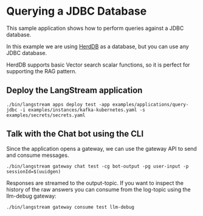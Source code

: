 # Querying a JDBC Database

This sample application shows how to perform queries against a JDBC database.

In this example we are using [HerdDB](https://github.com/diennea/herddb) as a database, but you can use any JDBC database.

HerdDB supports basic Vector search scalar functions, so it is perfect for supporting the RAG pattern.


## Deploy the LangStream application

```
./bin/langstream apps deploy test -app examples/applications/query-jdbc -i examples/instances/kafka-kubernetes.yaml -s examples/secrets/secrets.yaml
```

## Talk with the Chat bot using the CLI
Since the application opens a gateway, we can use the gateway API to send and consume messages.

```
./bin/langstream gateway chat test -cg bot-output -pg user-input -p sessionId=$(uuidgen)
```

Responses are streamed to the output-topic. If you want to inspect the history of the raw answers you can
consume from the log-topic using the llm-debug gateway:

```
./bin/langstream gateway consume test llm-debug
```
